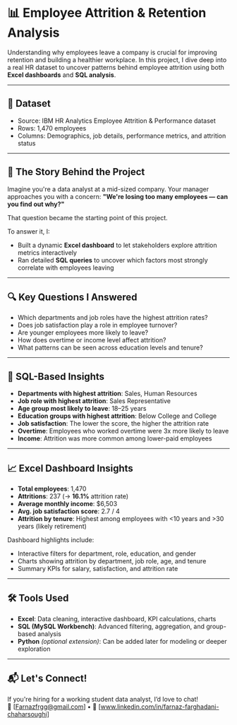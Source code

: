 
# 📊 Employee Attrition & Retention Analysis

Understanding why employees leave a company is crucial for improving retention and building a healthier workplace. In this project, I dive deep into a real HR dataset to uncover patterns behind employee attrition using both **Excel dashboards** and **SQL analysis**.

---

## 📁 Dataset

- Source: IBM HR Analytics Employee Attrition & Performance dataset  
- Rows: 1,470 employees  
- Columns: Demographics, job details, performance metrics, and attrition status

---

## 🧠 The Story Behind the Project

Imagine you're a data analyst at a mid-sized company. Your manager approaches you with a concern: **"We're losing too many employees — can you find out why?"**

That question became the starting point of this project.

To answer it, I:
- Built a dynamic **Excel dashboard** to let stakeholders explore attrition metrics interactively
- Ran detailed **SQL queries** to uncover which factors most strongly correlate with employees leaving

---

## 🔍 Key Questions I Answered

- Which departments and job roles have the highest attrition rates?
- Does job satisfaction play a role in employee turnover?
- Are younger employees more likely to leave?
- How does overtime or income level affect attrition?
- What patterns can be seen across education levels and tenure?

---

## 🧾 SQL-Based Insights

- **Departments with highest attrition**: Sales, Human Resources  
- **Job role with highest attrition**: Sales Representative  
- **Age group most likely to leave**: 18–25 years  
- **Education groups with highest attrition**: Below College and College  
- **Job satisfaction**: The lower the score, the higher the attrition rate  
- **Overtime**: Employees who worked overtime were 3x more likely to leave  
- **Income**: Attrition was more common among lower-paid employees  

---

## 📈 Excel Dashboard Insights

- **Total employees**: 1,470  
- **Attritions**: 237 (→ **16.1%** attrition rate)  
- **Average monthly income**: $6,503  
- **Avg. job satisfaction score**: 2.7 / 4  
- **Attrition by tenure**: Highest among employees with <10 years and >30 years (likely retirement)

Dashboard highlights include:
- Interactive filters for department, role, education, and gender
- Charts showing attrition by department, job role, age, and tenure
- Summary KPIs for salary, satisfaction, and attrition rate

---

## 🛠️ Tools Used

- **Excel**: Data cleaning, interactive dashboard, KPI calculations, charts
- **SQL (MySQL Workbench)**: Advanced filtering, aggregation, and group-based analysis
- **Python** *(optional extension)*: Can be added later for modeling or deeper exploration


---



## 📬 Let's Connect!

If you're hiring for a working student data analyst, I’d love to chat!  
📧 [Farnazfrgg@gmail.com] • 💼 [www.linkedin.com/in/farnaz-farghadani-chaharsoughi] 


